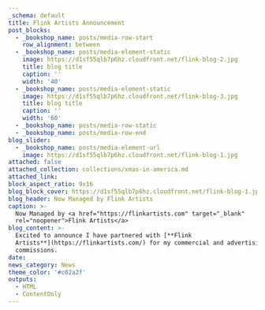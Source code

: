 ```yaml
---
_schema: default
title: Flink Artists Announcement
post_blocks:
  - _bookshop_name: posts/media-row-start
    row_alignment: between
  - _bookshop_name: posts/media-element-static
    image: https://d1sf55qlb7p6hz.cloudfront.net/flink-blog-2.jpg
    title: blog title
    caption: ''
    width: '40'
  - _bookshop_name: posts/media-element-static
    image: https://d1sf55qlb7p6hz.cloudfront.net/flink-blog-3.jpg
    title: blog title
    caption: ''
    width: '60'
  - _bookshop_name: posts/media-row-static
  - _bookshop_name: posts/media-row-end
blog_slider:
  - _bookshop_name: posts/media-element-url
    image: https://d1sf55qlb7p6hz.cloudfront.net/flink-blog-1.jpg
attached: false
attached_collection: collections/xmas-in-america.md
attached_link:
block_aspect_ratio: 9x16
blog_block_cover: https://d1sf55qlb7p6hz.cloudfront.net/flink-blog-1.jpg
blog_header: Now Managed by Flink Artists
caption: >-
  Now Managed by <a href="https://flinkartists.com" target="_blank"
  rel="noopener">Flink Artists</a>
blog_content: >-
  Excited to announce I have partnered with [**Flink
  Artists**](https://flinkartists.com/) for my commercial and advertising
  commissions.
date:
news_category: News
theme_color: '#c02a2f'
outputs:
  - HTML
  - ContentOnly
---
```

